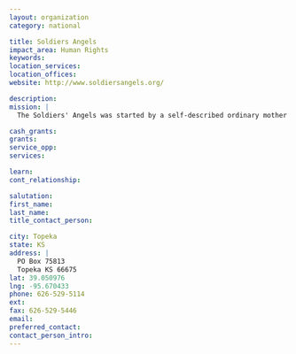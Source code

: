 ```yaml
---
layout: organization
category: national

title: Soldiers Angels
impact_area: Human Rights
keywords: 
location_services: 
location_offices: 
website: http://www.soldiersangels.org/

description: 
mission: |
  The Soldiers' Angels was started by a self-described ordinary mother of an ordinary young man turned hero, Sgt. Brandon Varn. Brandon was deployed in Iraq and has since honorably completed his mission and has returned back to his proud and loving family.  In the summer of 2003, he wrote home expressing his concern that some soldiers did not receive any mail or support from home. Being a caring and loving mother, she decided not to allow a situation like that to continue. She contacted a few friends and extended family to ask if they would write to a soldier or two. Within a few short months, Soldiers' Angels went from a mother writing a few extra letters to an Internet Community with thousands of angels worldwide.

cash_grants: 
grants: 
service_opp: 
services: 

learn: 
cont_relationship: 

salutation: 
first_name: 
last_name: 
title_contact_person: 

city: Topeka
state: KS
address: |
  PO Box 75813  
  Topeka KS 66675
lat: 39.050976
lng: -95.670433
phone: 626-529-5114
ext: 
fax: 626-529-5446
email: 
preferred_contact: 
contact_person_intro: 
---
```

